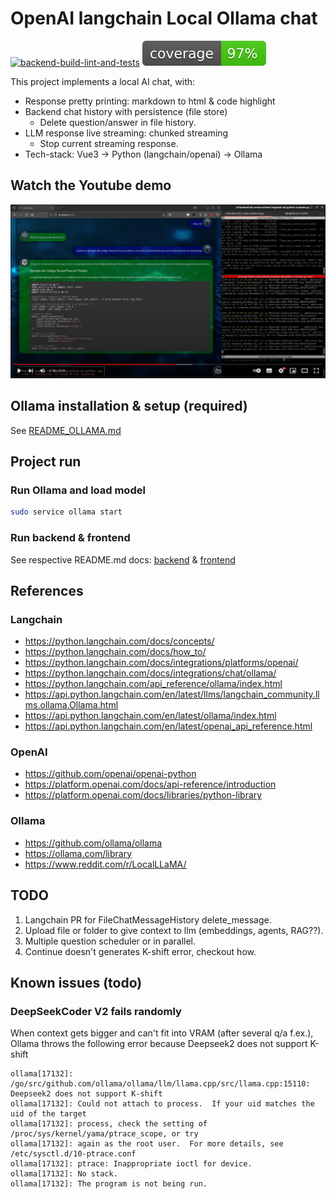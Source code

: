 # OpenAI langchain Local Ollama chat

[![backend-build-lint-and-tests](https://github.com/davidgfolch/OpenAI-local-ollama-chat/actions/workflows/backend-build-lint-and-tests.yml/badge.svg)](https://github.com/davidgfolch/OpenAI-local-ollama-chat/actions/workflows/backend-build-lint-and-tests.yml)
[![Backend coverage](README.md_images/coverage.svg)](backend/README.md#generate-coverage-badge-for-readmemd)

This project implements a local AI chat, with:

- Response pretty printing: markdown to html & code highlight
- Backend chat history with persistence (file store)
  - Delete question/answer in file history.
- LLM response live streaming: chunked streaming
  - Stop current streaming response.
- Tech-stack: Vue3 -> Python (langchain/openai) -> Ollama

## Watch the Youtube demo

<a href="https://youtu.be/lzJOmwnY1m4" target="_blank">
    <img src="README.md_images/youtubeScreenshot.png"/>
</a>

## Ollama installation & setup (required)

See [README_OLLAMA.md](README_OLLAMA.md)

## Project run

### Run Ollama and load model

```bash
sudo service ollama start
```

### Run backend & frontend

See respective README.md docs: [backend](backend/README.md) & [frontend](frontend/README.md)

## References

### Langchain

- <https://python.langchain.com/docs/concepts/>
- <https://python.langchain.com/docs/how_to/>
- <https://python.langchain.com/docs/integrations/platforms/openai/>
- <https://python.langchain.com/docs/integrations/chat/ollama/>
- <https://python.langchain.com/api_reference/ollama/index.html>
- <https://api.python.langchain.com/en/latest/llms/langchain_community.llms.ollama.Ollama.html>
- <https://api.python.langchain.com/en/latest/ollama/index.html>
- <https://api.python.langchain.com/en/latest/openai_api_reference.html>

### OpenAI

- <https://github.com/openai/openai-python>
- <https://platform.openai.com/docs/api-reference/introduction>
- <https://platform.openai.com/docs/libraries/python-library>

### Ollama

- <https://github.com/ollama/ollama>
- <https://ollama.com/library>
- <https://www.reddit.com/r/LocalLLaMA/>

## TODO

1. Langchain PR for FileChatMessageHistory delete_message.
2. Upload file or folder to give context to llm (embeddings, agents, RAG??).
3. Multiple question scheduler or in parallel.
4. Continue doesn't generates K-shift error, checkout how.

## Known issues (todo)

### DeepSeekCoder V2 fails randomly

When context gets bigger and can't fit into VRAM (after several q/a f.ex.), Ollama throws the following error because Deepseek2 does not support K-shift

```log
ollama[17132]: /go/src/github.com/ollama/ollama/llm/llama.cpp/src/llama.cpp:15110: Deepseek2 does not support K-shift
ollama[17132]: Could not attach to process.  If your uid matches the uid of the target
ollama[17132]: process, check the setting of /proc/sys/kernel/yama/ptrace_scope, or try
ollama[17132]: again as the root user.  For more details, see /etc/sysctl.d/10-ptrace.conf
ollama[17132]: ptrace: Inappropriate ioctl for device.
ollama[17132]: No stack.
ollama[17132]: The program is not being run.
```
